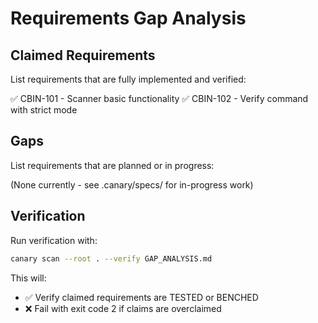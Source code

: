 # Requirements Gap Analysis

## Claimed Requirements

List requirements that are fully implemented and verified:

✅ CBIN-101 - Scanner basic functionality
✅ CBIN-102 - Verify command with strict mode

## Gaps

List requirements that are planned or in progress:

(None currently - see .canary/specs/ for in-progress work)

## Verification

Run verification with:

```bash
canary scan --root . --verify GAP_ANALYSIS.md
```

This will:
- ✅ Verify claimed requirements are TESTED or BENCHED
- ❌ Fail with exit code 2 if claims are overclaimed
